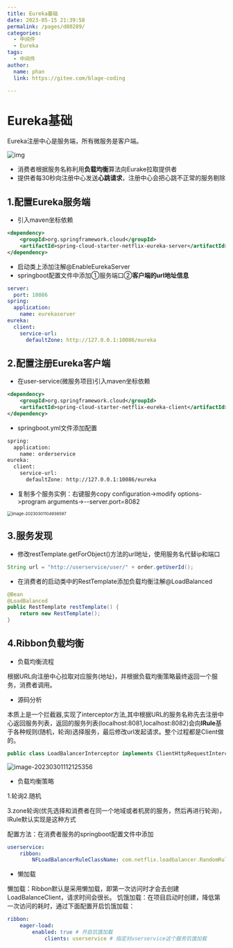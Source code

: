 ```yaml
---
title: Eureka基础
date: 2023-05-15 21:39:58
permalink: /pages/d80289/
categories: 
  - 中间件
  - Eureka
tags: 
  - 中间件
author: 
  name: phan
  link: https://gitee.com/blage-coding

---
```

# Eureka基础

Eureka注册中心是服务端，所有微服务是客户端。

![img](https://cdn.staticaly.com/gh/blage-coding/picx-images-hosting@master/20230515/1677634373602-8006a6c1-db9c-4cd1-bee1-c41c9a2d9708[1].60kzjfp6c380.webp)

- 消费者根据服务名称利用**负载均衡**算法向Eurake拉取提供者
- 提供者每30秒向注册中心发送**心跳请求**，注册中心会把心跳不正常的服务剔除

## 1.配置Eureka服务端

- 引入maven坐标依赖

```xml
<dependency>
    <groupId>org.springframework.cloud</groupId>
    <artifactId>spring-cloud-starter-netflix-eureka-server</artifactId>
</dependency>
```

- 启动类上添加注解@EnableEurekaServer
- springboot配置文件中添加①服务端口②**客户端的url地址信息**

```yaml
server:
  port: 10086
spring:
  application:
    name: eurekaserver
eureka:
  client:
    service-url:
      defaultZone: http://127.0.0.1:10086/eureka
```

## 2.配置注册Eureka客户端

- 在user-service(微服务项目)引入maven坐标依赖

```xml
<dependency>
    <groupId>org.springframework.cloud</groupId>
    <artifactId>spring-cloud-starter-netflix-eureka-client</artifactId>
</dependency>
```

- springboot.yml文件添加配置

```xml
spring:
  application:
    name: orderservice
eureka:
  client:
    service-url:
      defaultZone: http://127.0.0.1:10086/eureka
```

- 复制多个服务实例：右键服务copy configuration->modify options->program arguments->--server.port=8082

<img src="https://cdn.staticaly.com/gh/blage-coding/picx-images-hosting@master/20230515/image-20230301104936597.3xd133vkbkw0.webp" alt="image-20230301104936597" style="zoom:67%;" />

## 3.服务发现

- 修改restTemplate.getForObject()方法的url地址，使用服务名代替ip和端口

```java
String url = "http://userservice/user/" + order.getUserId();
```

- 在消费者的启动类中的RestTemplate添加负载均衡注解@LoadBalanced

```java
@Bean
@LoadBalanced
public RestTemplate restTemplate() {
    return new RestTemplate();
}
```

## 4.Ribbon负载均衡

- 负载均衡流程

根据URL向注册中心拉取对应服务(地址)，并根据负载均衡策略最终返回一个服务，消费者调用。

- 源码分析

本质上是一个拦截器,实现了interceptor方法,其中根据URL的服务名称先去注册中心返回服务列表，返回的服务列表(localhost:8081,localhost:8082)会向**IRule**基于各种规则(随机，轮询)选择服务，最后修改url发起请求。整个过程都是Client做的。

```java
public class LoadBalancerInterceptor implements ClientHttpRequestInterceptor {}
```

![image-20230301112125356](https://cdn.staticaly.com/gh/blage-coding/picx-images-hosting@master/20230515/image-20230301112125356.3mw0ewpmtzi0.webp)

- 负载均衡策略

1.轮询2.随机

3.zone轮询(优先选择和消费者在同一个地域或者机房的服务，然后再进行轮询)，IRule默认实现是这种方式

配置方法：在消费者服务的springboot配置文件中添加

```yaml
userservice:
	ribbon:
		NFLoadBalancerRuleClassName: com.netflix.loadbalancer.RandomRule# 负载均衡规则 
```

- 懒加载

懒加载：Ribbon默认是采用懒加载，即第一次访问时才会去创建LoadBalanceClient，请求时间会很长。
饥饿加载：在项目启动时创建，降低第一次访问的耗时，通过下面配置开启饥饿加载：

```yaml
ribbon:
	eager-load:
		enabled: true # 开启饥饿加载
			clients: userservice # 指定对userservice这个服务饥饿加载
```